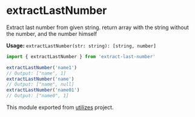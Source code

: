 # extractLastNumber

Extract last number from given string. return array with the string without the number, and the number himself

**Usage:** `extractLastNumber(str: string): [string, number]`

```typescript
import { extractLastNumber } from 'extract-last-number'

extractLastNumber('name1')
// Output: ["name", 1]
extractLastNumber('name')
// Output: ["name", null]
extractLastNumber('name01')
// Output: ["name0", 1]
```

<!-- *keywords [] *keywordsend -->


This module exported from [utilizes](https://www.npmjs.com/package/utilizes) project.